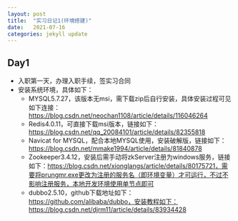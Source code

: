 ```yaml
---
layout: post
title:  "实习日记1(环境搭建)"
date:   2021-07-16
categories: jekyll update
---
```


## Day1

- 入职第一天，办理入职手续，签实习合同
- 安装系统环境，具体如下：
   - MYSQL5.7.27，该版本无msi，需下载zip后自行安装，具体安装过程可见如下连接：https://blog.csdn.net/neochan1108/article/details/116046264
   - Redis4.0.11，可直接下载msi版本，链接如下：https://blog.csdn.net/qq_20084101/article/details/82355818
   - Navicat for MYSQL，配合本地MYSQL使用，安装破解版，链接如下：https://blog.csdn.net/mmake1994/article/details/81840878
   - Zookeeper3.4.12，安装后需手动将zkServer注册为windows服务，链接如下：https://blog.csdn.net/xionglangs/article/details/80175721，需要将prungmr.exe更改为注册的服务名（即环境变量）才可运行，不过不影响注册服务，本地开发环境使用单节点即可
   - dubbo2.5.10，github下载地址如下：https://github.com/alibaba/dubbo，安装教程如下：https://blog.csdn.net/djrm11/article/details/83934428